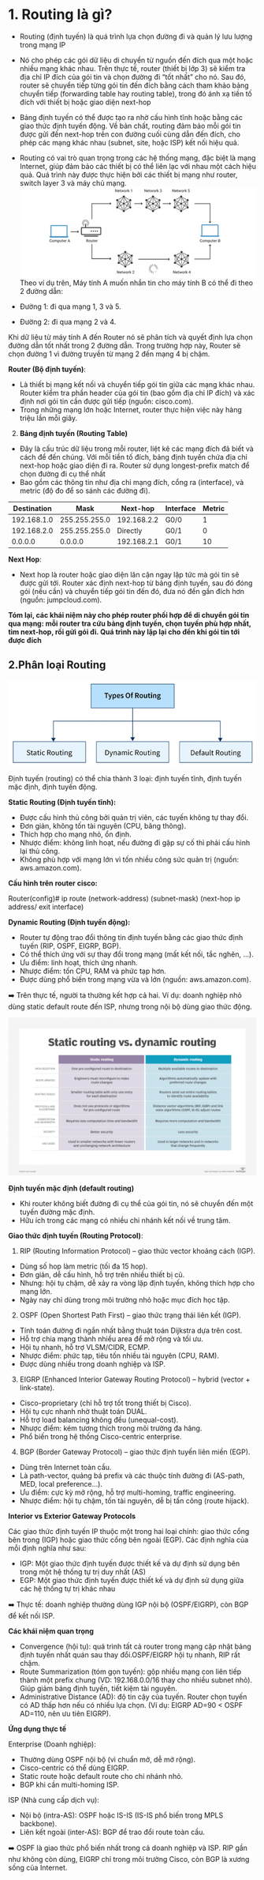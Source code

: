 # 1. Routing là gì?
- Routing (định tuyến) là quá trình lựa chọn đường đi và quản lý lưu lượng trong mạng IP
- Nó cho phép các gói dữ liệu di chuyển từ nguồn đến đích qua một hoặc nhiều mạng khác nhau. Trên thực tế, router (thiết bị lớp 3) sẽ kiểm tra địa chỉ IP đích của gói tin và chọn đường đi “tốt nhất” cho nó. Sau đó, router sẽ chuyển tiếp từng gói tin đến đích bằng cách tham khảo bảng chuyển tiếp (forwarding table hay routing table), trong đó ánh xạ tiền tố đích với thiết bị hoặc giao diện next-hop 

- Bảng định tuyến có thể được tạo ra nhờ cấu hình tĩnh hoặc bằng các giao thức định tuyến động. Về bản chất, routing đảm bảo mỗi gói tin được gửi đến next-hop trên con đường cuối cùng dẫn đến đích, cho phép các mạng khác nhau (subnet, site, hoặc ISP) kết nối hiệu quả.

- Routing có vai trò quan trọng trong các hệ thống mạng, đặc biệt là mạng Internet, giúp đảm bảo các thiết bị có thể liên lạc với nhau một cách hiệu quả. Quá trình này được thực hiện bởi các thiết bị mạng như router, switch layer 3 và máy chủ mạng.
![alt text](./images/image.png)
Theo ví dụ trên, Máy tính A muốn nhắn tin cho máy tính B có thể đi theo 2 đường dẫn:

- Đường 1: đi qua mạng 1, 3 và 5.
- Đường 2: đi qua mạng 2 và 4.

Khi dữ liệu từ máy tính A đến Router nó sẽ phân tích và quyết định lựa chọn đường dẫn tốt nhất trong 2 đường dẫn. Trong trường hợp này, Router sẽ chọn đường 1 vì đường truyền từ mạng 2 đến mạng 4 bị chậm.

**Router (Bộ định tuyến)**:

- Là thiết bị mạng kết nối và chuyển tiếp gói tin giữa các mạng khác nhau. Router kiểm tra phần header của gói tin (bao gồm địa chỉ IP đích) và xác định nơi gói tin cần được gửi tiếp (nguồn: cisco.com).
- Trong những mạng lớn hoặc Internet, router thực hiện việc này hàng triệu lần mỗi giây.

 2. **Bảng định tuyến (Routing Table)**

- Đây là cấu trúc dữ liệu trong mỗi router, liệt kê các mạng đích đã biết và cách để đến chúng. Với mỗi tiền tố đích, bảng định tuyến chứa địa chỉ next-hop hoặc giao diện đi ra. Router sử dụng longest-prefix match để chọn đường đi cụ thể nhất
- Bao gồm các thông tin như địa chỉ mạng đích, cổng ra (interface), và metric (độ đo để so sánh các đường đi).

| Destination | Mask          | Next-hop    | Interface | Metric |
| ----------- | ------------- | ----------- | --------- | ------ |
| 192.168.1.0 | 255.255.255.0 | 192.168.2.2 | G0/0      | 1      |
| 192.168.2.0 | 255.255.255.0 | Directly    | G0/1      | 0      |
| 0.0.0.0     | 0.0.0.0       | 192.168.2.1 | G0/1      | 10     |



 **Next Hop**:
- Next hop là router hoặc giao diện lân cận ngay lập tức mà gói tin sẽ được gửi tới. Router xác định next-hop từ bảng định tuyến, sau đó đóng gói (nếu cần) và chuyển tiếp gói tin đến đó, đưa nó đến gần đích hơn (nguồn: jumpcloud.com).

**Tóm lại, các khái niệm này cho phép router phối hợp để di chuyển gói tin qua mạng: mỗi router tra cứu bảng định tuyến, chọn tuyến phù hợp nhất, tìm next-hop, rồi gửi gói đi. Quá trình này lặp lại cho đến khi gói tin tới được đích**

## 2.Phân loại Routing

![alt text](./images/image-1.png)

Định tuyến (routing) có thể chia thành 3 loại: định tuyến tĩnh, định tuyến mặc định, định tuyến động.

**Static Routing (Định tuyến tĩnh):**
- Được cấu hình thủ công bởi quản trị viên, các tuyến không tự thay đổi.
- Đơn giản, không tốn tài nguyên (CPU, băng thông).
- Thích hợp cho mạng nhỏ, ổn định.
- Nhược điểm: không linh hoạt, nếu đường đi gặp sự cố thì phải cấu hình lại thủ công.
- Không phù hợp với mạng lớn vì tốn nhiều công sức quản trị (nguồn: aws.amazon.com).

**Cấu hình trên router cisco:**

Router(config)# ip route (network-address) (subnet-mask) (next-hop ip address/ exit interface)


**Dynamic Routing (Định tuyến động):**
- Router tự động trao đổi thông tin định tuyến bằng các giao thức định tuyến (RIP, OSPF, EIGRP, BGP).
- Có thể thích ứng với sự thay đổi trong mạng (mất kết nối, tắc nghẽn, …).
- Ưu điểm: linh hoạt, thích ứng nhanh.
- Nhược điểm: tốn CPU, RAM và phức tạp hơn.
- Được dùng phổ biến trong mạng vừa và lớn (nguồn: aws.amazon.com).

➡️ Trên thực tế, người ta thường kết hợp cả hai. Ví dụ: doanh nghiệp nhỏ dùng static default route đến ISP, nhưng trong nội bộ dùng giao thức động.

![alt text](image.png)


**Định tuyến mặc định (default routing)**

- Khi router không biết đường đi cụ thể của gói tin, nó sẽ chuyển đến một tuyến đường mặc định.
- Hữu ích trong các mạng có nhiều chi nhánh kết nối về trung tâm.


**Giao thức định tuyến (Routing Protocol)**:

1. RIP (Routing Information Protocol) – giao thức vector khoảng cách (IGP).
- Dùng số hop làm metric (tối đa 15 hop).
- Đơn giản, dễ cấu hình, hỗ trợ trên nhiều thiết bị cũ.
- Nhưng: hội tụ chậm, dễ xảy ra vòng lặp định tuyến, không thích hợp cho mạng lớn.
- Ngày nay chỉ dùng trong môi trường nhỏ hoặc mục đích học tập.

2. OSPF (Open Shortest Path First) – giao thức trạng thái liên kết (IGP).
- Tính toán đường đi ngắn nhất bằng thuật toán Dijkstra dựa trên cost.
- Hỗ trợ chia mạng thành nhiều area để mở rộng và tối ưu.
- Hội tụ nhanh, hỗ trợ VLSM/CIDR, ECMP.
- Nhược điểm: phức tạp, tiêu tốn nhiều tài nguyên (CPU, RAM).
- Được dùng nhiều trong doanh nghiệp và ISP.

3. EIGRP (Enhanced Interior Gateway Routing Protocol) – hybrid (vector + link-state).
- Cisco-proprietary (chỉ hỗ trợ tốt trong thiết bị Cisco).
- Hội tụ cực nhanh nhờ thuật toán DUAL.
- Hỗ trợ load balancing không đều (unequal-cost).
- Nhược điểm: kém tương thích trong môi trường đa hãng.
- Phổ biến trong hệ thống Cisco-centric enterprise.

4. BGP (Border Gateway Protocol) – giao thức định tuyến liên miền (EGP).
- Dùng trên Internet toàn cầu.
- Là path-vector, quảng bá prefix và các thuộc tính đường đi (AS-path, MED, local preference…).
- Ưu điểm: cực kỳ mở rộng, hỗ trợ multi-homing, traffic engineering.
- Nhược điểm: hội tụ chậm, tốn tài nguyên, dễ bị tấn công (route hijack).

**Interior vs Exterior Gateway Protocols**

Các giao thức định tuyến IP thuộc một trong hai loại chính: giao thức cổng bên trong (IGP) hoặc giao thức cổng bên ngoài (EGP). Các định nghĩa của mỗi định nghĩa như sau: 
- IGP: Một giao thức định tuyến được thiết kế và dự định sử dụng bên trong một hệ thống tự trị duy nhất (AS) 
- EGP: Một giao thức định tuyến được thiết kế và dự định sử dụng giữa các hệ thống tự trị khác nhau

➡️ Thực tế: doanh nghiệp thường dùng IGP nội bộ (OSPF/EIGRP), còn BGP để kết nối ISP.

**Các khái niệm quan trọng**

- Convergence (hội tụ): quá trình tất cả router trong mạng cập nhật bảng định tuyến nhất quán sau thay đổi.OSPF/EIGRP hội tụ nhanh, RIP rất chậm.
- Route Summarization (tóm gọn tuyến): gộp nhiều mạng con liên tiếp thành một prefix chung (VD: 192.168.0.0/16 thay cho nhiều subnet nhỏ). Giúp giảm bảng định tuyến, tiết kiệm tài nguyên.
- Administrative Distance (AD): độ tin cậy của tuyến. Router chọn tuyến có AD thấp hơn nếu có nhiều lựa chọn. (Ví dụ: EIGRP AD=90 < OSPF AD=110, nên ưu tiên EIGRP).

**Ứng dụng thực tế**

Enterprise (Doanh nghiệp):

- Thường dùng OSPF nội bộ (vì chuẩn mở, dễ mở rộng).
- Cisco-centric có thể dùng EIGRP.
- Static route hoặc default route cho chi nhánh nhỏ.
- BGP khi cần multi-homing ISP.

ISP (Nhà cung cấp dịch vụ):

- Nội bộ (intra-AS): OSPF hoặc IS-IS (IS-IS phổ biến trong MPLS backbone).
- Liên kết ngoài (inter-AS): BGP để trao đổi route toàn cầu.

➡️ OSPF là giao thức phổ biến nhất trong cả doanh nghiệp và ISP. RIP gần như không còn dùng, EIGRP chỉ trong môi trường Cisco, còn BGP là xương sống của Internet.

